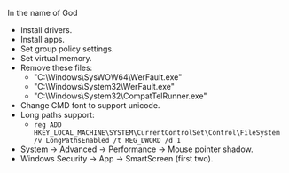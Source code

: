 In the name of God

-  Install drivers.
-  Install apps.
-  Set group policy settings.
-  Set virtual memory.
-  Remove these files:
   -  "C:\Windows\SysWOW64\WerFault.exe"
   -  "C:\Windows\System32\WerFault.exe"
   -  "C:\Windows\System32\CompatTelRunner.exe"
-  Change CMD font to support unicode.
-  Long paths support:
   - `reg ADD HKEY_LOCAL_MACHINE\SYSTEM\CurrentControlSet\Control\FileSystem /v LongPathsEnabled /t REG_DWORD /d 1`
-  System -> Advanced -> Performance -> Mouse pointer shadow.
-  Windows Security -> App -> SmartScreen (first two).
